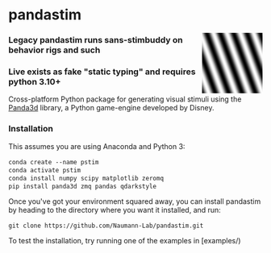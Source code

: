 # pandastim
<img align = "right" width = "120" src=".\resources\omr_sin_example.png ">


###  Legacy pandastim runs sans-stimbuddy on behavior rigs and such
###  Live exists as fake "static typing" and requires python 3.10+



Cross-platform Python package for generating visual stimuli using the [Panda3d](https://www.panda3d.org/) library, a Python game-engine developed by Disney.

### Installation
This assumes you are using Anaconda and Python 3:

    conda create --name pstim
    conda activate pstim
    conda install numpy scipy matplotlib zeromq
    pip install panda3d zmq pandas qdarkstyle

Once you've got your environment squared away, you can install pandastim by heading to the directory where you want it installed, and run:    

    git clone https://github.com/Naumann-Lab/pandastim.git
    
To test the installation, try running one of the examples in [examples/)

